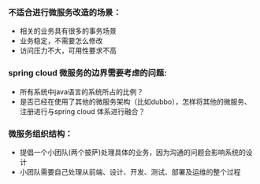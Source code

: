 ### 不适合进行微服务改造的场景：

* 相关的业务具有很多的事务场景
* 业务稳定，不需要怎么修改
* 访问压力不大，可用性要求不高

### spring cloud 微服务的边界需要考虑的问题:

* 所有系统中java语言的系统所占的比例？
* 是否已经在使用了其他的微服务架构（比如dubbo），怎样将其他的微服务、注册进行与spring cloud 体系进行融合？



### 微服务组织结构：

*  提倡一个小团队\(两个披萨\)处理具体的业务，因为沟通的问题会影响系统的设计
* 小团队需要自己处理从前端、设计、开发、测试、部署及运维的整个过程





